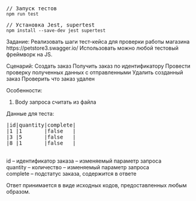 <pre>
// Запуск тестов
<code>npm run test</code>
</pre>


<pre>
// Установка Jest, supertest
<code>npm install --save-dev jest supertest</code>
</pre>

<p>
Задание:
Реализовать шаги тест-кейса для проверки работы магазина 
https://petstore3.swagger.io/
Использовать можно любой тестовый фреймворк на JS.
 
Сценарий:
Создать заказ
Получить заказ по идентификатору
Провести проверку полученных данных с отправленными
Удалить созданный заказ
Проверить что заказ удален
 
Особенности:
1. Body запроса считать из файла
 
Данные для теста:
<pre>
|id|quantity|complete|
|1 |1       |false   |
|3 |5       |false   |
|8 |1       |false   |
</pre>
</br>id – идентификатор заказа – изменяемый параметр запроса
</br>quantity – количество – изменяемый параметр запроса
</br>complete – подстатус заказа, содержится в ответе
 
Ответ принимается в виде исходных кодов, предоставленных любым образом.
</p>